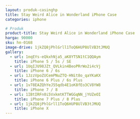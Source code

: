 ```yaml
---
layout: produk-casinghp
title: Stay Weird Alice in Wonderland iPhone Case
categories: iphone

# Produk
product-title: Stay Weird Alice in Wonderland iPhone Case
harga: 90000
sku: hn-0168
image-drive: 1jkZQ8jPhlGrll1ToQ6HUP8UlVB3tJMUQ
gallery:
  - url: 1nqEYs-eQkxhNja5_aK8YTSN1tC1QQAym
    title: iPhone 5 / 5s / SE
  - url: 1UqIJU98JZt_QVLkin4BeoPRrWo2i4cVj
    title: iPhone 6 / 6s
  - url: 1JzzVpoZUCemPNuZTQ-HNit8o_qaYKaKX
    title: iPhone 6 Plus / 6s Plus
  - url: 1v78EAZQhYeJ55qdb4E1oK8fEo3CV8YW8
    title: iPhone 7 / 8
  - url: 1IBtIRFn0i5VxkmtKTTWGGqNN_jYUZeOI
    title: iPhone 7 Plus / 8 Plus
  - url: 1jkZQ8jPhlGrll1ToQ6HUP8UlVB3tJMUQ
    title: iPhone X
---
```

